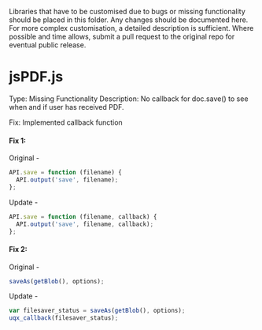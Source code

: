 Libraries that have to be customised due to bugs or missing functionality should be placed in this folder. Any changes should be documented here. For more complex customisation, a detailed description is sufficient. Where possible and time allows, submit a pull request to the original repo for eventual public release.


# jsPDF.js

Type: Missing Functionality
Description: No callback for doc.save() to see when and if user has received PDF.

Fix: Implemented callback function

#### Fix 1:
Original -
 ```javascript
 API.save = function (filename) {
   API.output('save', filename);
 };
 ```

Update -
```javascript
API.save = function (filename, callback) {
  API.output('save', filename, callback);
};
```
#### Fix 2:
Original -
 ```javascript
 saveAs(getBlob(), options);
 ```

Update -
```javascript
var filesaver_status = saveAs(getBlob(), options);
uqx_callback(filesaver_status);
```
